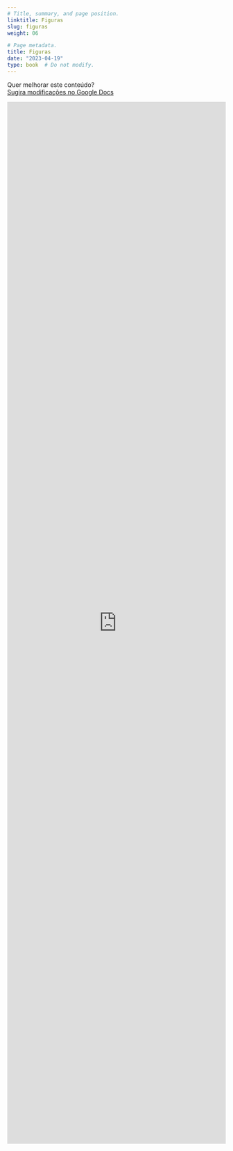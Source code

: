```yaml
---
# Title, summary, and page position.
linktitle: Figuras
slug: figuras
weight: 06

# Page metadata.
title: Figuras
date: "2023-04-19"
type: book  # Do not modify.
---
```


Quer melhorar este conteúdo?<br>
[<i class="fa fa-edit" aria-hidden="true"></i> Sugira modificações no Google Docs][edit]

[edit]: https://docs.google.com/document/d/1cJoGXx-mt1hUDiz9tcqWDxs5eK29bTY2DyGihOndAVM/edit?usp=sharing

<iframe frameborder="0" style="width: 100%; height: 2400px" src="https://docs.google.com/document/d/e/2PACX-1vRNDuiMnhPmSkmjOllE4I6Vw1jKT8uoPP7WE7dsjm6nq_t_E2qCGbvP39cyeKS7H1gTrGkVeP3JIrJf/pub?embedded=true"></iframe>

